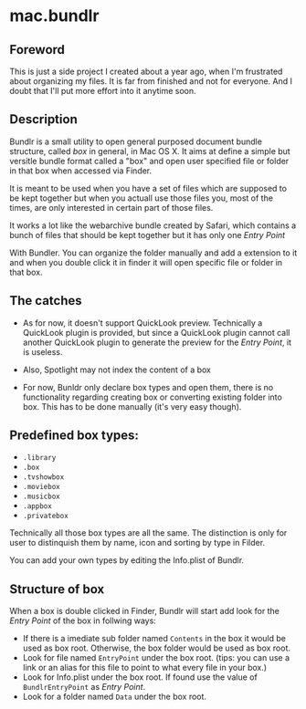 # mac.bundlr

## Foreword

This is just a side project I created about a year ago, when I'm frustrated about organizing my files. It is far from finished and not for everyone. And I doubt that I'll put more effort into it anytime soon.

## Description

Bundlr is a small utility to open general purposed document bundle structure, called *box* in general, in Mac OS X. It aims at define a simple but versitle bundle format called a "box" and open user specified file or folder in that box when accessed via Finder.

It is meant to be used when you have a set of files which are supposed to be kept together but when you actuall use those files you, most of the times, are only interested in certain part of those files.

It works a lot like the webarchive bundle created by Safari, which contains a bunch of files that should be kept together but it has only one *Entry Point*

With Bundler. You can organize the folder manually and add a extension to it and when you double click it in finder it will open specific file or folder in that box.

## The catches

- As for now, it doesn't support QuickLook preview. Technically a QuickLook plugin is provided, but since a QuickLook plugin cannot call another QuickLook plugin to generate the preview for the *Entry Point*, it is useless.

- Also, Spotlight may not index the content of a box

- For now, Bunldr only declare box types and open them, there is no functionality regarding creating box or converting existing folder into box. This has to be done manually (it's very easy though).

## Predefined box types:

- `.library`
- `.box`
- `.tvshowbox`
- `.moviebox`
- `.musicbox`
- `.appbox`
- `.privatebox`

Technically all those box types are all the same. The distinction is only for user to distinquish them by name, icon and sorting by type in Filder.

You can add your own types by editing the Info.plist of Bundlr.

## Structure of box

When a box is double clicked in Finder, Bundlr will start add look for the *Entry Point* of the box in follwing ways:

- If there is a imediate sub folder named `Contents` in the box it would be used as box root. Otherwise, the box folder would be used as box root.
- Look for file named `EntryPoint` under the box root. (tips: you can use a link or an alias for this file to point to what every file in your box.)
- Look for Info.plist under the box root. If found use the value of `BundlrEntryPoint` as *Entry Point*.
- Look for a folder named `Data` under the box root.


